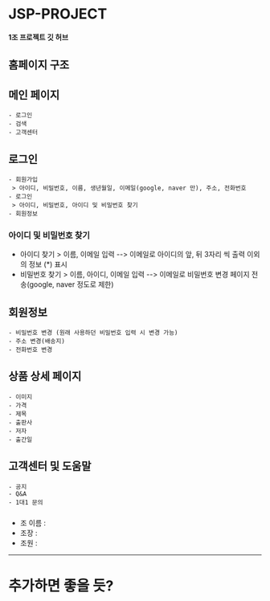 # JSP-PROJECT
 **1조 프로젝트 깃 허브**
 ## 홈페이지 구조

 ## 메인 페이지
    - 로그인
    - 검색
    - 고객센터
 ## 로그인
    - 회원가입
     > 아이디, 비밀번호, 이름, 생년월일, 이메일(google, naver 만), 주소, 전화번호
    - 로그인
     > 아이디, 비밀번호, 아이디 및 비밀번호 찾기
    - 회원정보
 ### 아이디 및 비밀번호 찾기
   - 아이디 찾기
    > 이름, 이메일 입력
    --> 이메일로 아이디의 앞, 뒤 3자리 씩 출력 이외의 정보 (*) 표시
   - 비밀번호 찾기
    > 이름, 아이디, 이메일 입력
    --> 이메일로 비밀번호 변경 페이지 전송(google, naver 정도로 제한)
 ## 회원정보
    - 비밀번호 변경 (원래 사용하던 비밀번호 입력 시 변경 가능)
    - 주소 변경(배송지)
    - 전화번호 변경
 ## 상품 상세 페이지
    - 이미지
    - 가격
    - 제목
    - 출판사
    - 저자
    - 출간일
 ## 고객센터 및 도움말
    - 공지
    - Q&A
    - 1대1 문의

 ###
- 조 이름 : 
- 조장 : 
- 조원 :
--------------------------------
# 추가하면 좋을 듯?
